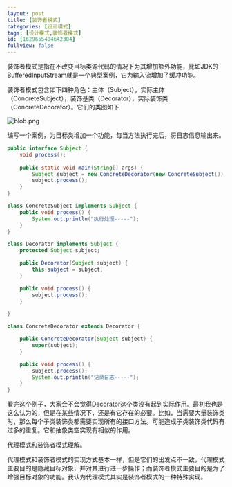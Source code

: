 ```yaml
---
layout: post
title: [装饰者模式]
categories: [设计模式]
tags: [设计模式,装饰者模式]
id: [1629655404642304]
fullview: false
---
```

装饰者模式是指在不改变目标类源代码的情况下为其增加额外功能，比如JDK的BufferedInputStream就是一个典型案例，它为输入流增加了缓冲功能。

装饰者模式包含如下四种角色：主体（Subject），实际主体（ConcreteSubject），装饰基类（Decorator），实际装饰类（ConcreteDecorator）。它们的类图如下

![blob.png](http://file.ctosb.com/upload/image/20170709/1499584620894064749.png "1499584620894064749.png")

编写一个案例，为目标类增加一个功能，每当方法执行完后，将日志信息输出来。

```java
public interface Subject {
	void process();
	
	public static void main(String[] args) {
		Subject subject = new ConcreteDecorator(new ConcreteSubject());
		subject.process();
	}
}

class ConcreteSubject implements Subject {
	public void process() {
		System.out.println("执行处理-----");
	}
}

class Decorator implements Subject {
	protected Subject subject;

	public Decorator(Subject subject) {
		this.subject = subject;
	}

	public void process() {
		subject.process();
	}

}

class ConcreteDecorator extends Decorator {

	public ConcreteDecorator(Subject subject) {
		super(subject);
	}

	public void process() {
		subject.process();
		System.out.println("记录日志-----");
	}
}
```

看完这个例子，大家会不会觉得Decorator这个类没有起到实际作用。最初我也是这么认为的，但是在某些情况下，还是有它存在的必要。比如，当需要大量装饰类时，那么每个子类装饰类都需要实现所有的接口方法。可能造成子类装饰类代码有过多的重复。它和抽象类空实现有相似的作用。

代理模式和装饰者模式理解。

代理模式和装饰者模式的实现方式基本一样，但是它们的出发点不一致，代理模式主要目的是隐藏目标对象，并对其进行进一步操作；而装饰者模式主要目的是为了增强目标对象的功能。我认为代理模式其实是装饰者模式的一种特殊实现。

